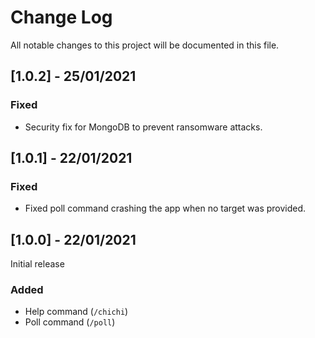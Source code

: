 
# Change Log
All notable changes to this project will be documented in this file.

## [1.0.2] - 25/01/2021

### Fixed

- Security fix for MongoDB to prevent ransomware attacks.

## [1.0.1] - 22/01/2021

### Fixed

- Fixed poll command crashing the app when no target was provided.

## [1.0.0] - 22/01/2021

Initial release

### Added
- Help command (`/chichi`)
- Poll command (`/poll`)
